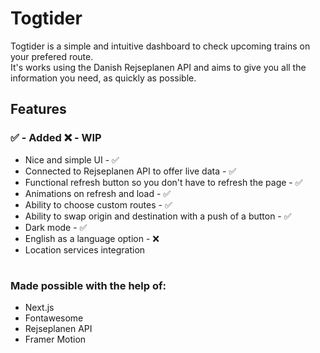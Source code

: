 <h1>Togtider</h1>

Togtider is a simple and intuitive dashboard to check upcoming trains on your prefered route. <br>
It's works using the Danish Rejseplanen API and aims to give you all the information you need, as quickly as possible.

## Features

### ✅ - Added ❌ - WIP

- Nice and simple UI - ✅
- Connected to Rejseplanen API to offer live data - ✅
- Functional refresh button so you don't have to refresh the page - ✅
- Animations on refresh and load - ✅
- Ability to choose custom routes - ✅
- Ability to swap origin and destination with a push of a button - ✅
- Dark mode - ✅
- English as a language option - ❌
- Location services integration

#

### Made possible with the help of:

- Next.js
- Fontawesome
- Rejseplanen API
- Framer Motion
